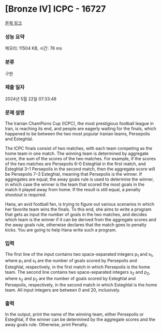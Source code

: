 # [Bronze IV] ICPC - 16727 

[문제 링크](https://www.acmicpc.net/problem/16727) 

### 성능 요약

메모리: 11504 KB, 시간: 76 ms

### 분류

구현

### 제출 일자

2024년 5월 22일 07:33:48

### 문제 설명

<p>The Iranian ChamPions Cup (ICPC), the most prestigious football league in Iran, is reaching its end, and people are eagerly waiting for the finals, which happened to be between the two most popular Iranian teams, Persepolis and Esteghlal.</p>

<p>The ICPC finals consist of two matches, with each team competing as the home team in one match. The winning team is determined by aggregate score, the sum of the scores of the two matches. For example, if the scores of the two matches are Persepolis 6–0 Esteghlal in the first match, and Esteghlal 3–1 Persepolis in the second match, then the aggregate score will be Persepolis 7–3 Esteghlal, meaning that Persepolis is the winner. If aggregates are equal, the away goals rule is used to determine the winner, in which case the winner is the team that scored the most goals in the match it played away from home. If the result is still equal, a penalty shootout is required.</p>

<p>Hana, an avid football fan, is trying to figure out various scenarios in which her favorite team wins the finals. To this end, she aims to write a program that gets as input the number of goals in the two matches, and decides which team is the winner if it can be derived from the aggregate scores and the away goals rule, otherwise declares that the match goes to penalty kicks. You are going to help Hana write such a program.</p>

### 입력 

 <p>The first line of the input contains two space-separated integers p<sub>1</sub> and s<sub>1</sub>, where p<sub>1</sub> and s<sub>1</sub> are the number of goals scored by Persepolis and Esteghlal, respectively, in the first match in which Persepolis is the home team. The second line contains two space-separated integers s<sub>2</sub> and p<sub>2</sub>, where s<sub>2</sub> and p<sub>2</sub> are the number of goals scored by Esteghlal and Persepolis, respectively, in the second match in which Esteghlal is the home team. All input integers are between 0 and 20, inclusively.</p>

### 출력 

 <p>In the output, print the name of the winning team, either Persepolis or Esteghlal, if the winner can be determined by the aggregate scores and the away goals rule. Otherwise, print Penalty.</p>

